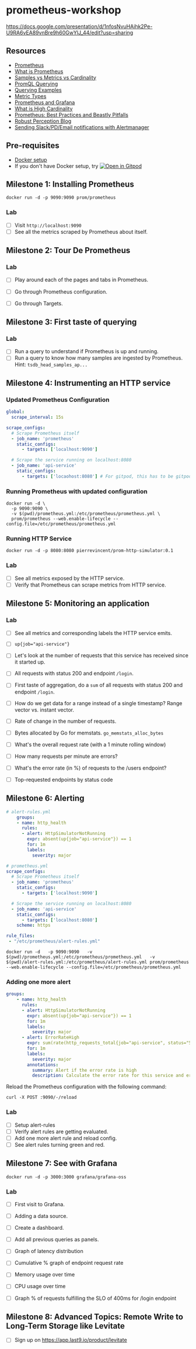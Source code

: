 # prometheus-workshop

https://docs.google.com/presentation/d/1nfosNvuHAihk2Pe-U9RA6vEA89vnBre9h60GwYlJ_44/edit?usp=sharing

## Resources

- [Prometheus](https://prometheus.io/)
- [What is Prometheus](https://last9.io/blog/what-is-prometheus/)
- [Samples vs Metrics vs Cardinality](https://last9.io/blog/sample-vs-metrics-vs-cardinality/)
- [PromQL Querying](https://prometheus.io/docs/prometheus/latest/querying/basics/)
- [Querying Examples](https://prometheus.io/docs/prometheus/latest/querying/examples/)
- [Metric Types](https://last9.io/blog/prometheus-monitoring/#prometheus-metric-types)
- [Prometheus and Grafana](https://last9.io/blog/prometheus-and-grafana/)
- [What is High Cardinality](https://last9.io/blog/what-is-high-cardinality/)
- [Prometheus: Best Practices and Beastly Pitfalls](https://www.youtube.com/watch?v=_MNYuTNfTb4)
- [Robust Perception Blog](https://www.robustperception.io/blog/)
- [Sending Slack/PD/Email notifications with Alertmanager](https://grafana.com/blog/2020/02/25/step-by-step-guide-to-setting-up-prometheus-alertmanager-with-slack-pagerduty-and-gmail/)

## Pre-requisites

- [Docker setup](https://www.docker.com/get-started/)
- If you don't have Docker setup, try [![Open in Gitpod](https://gitpod.io/button/open-in-gitpod.svg)](https://gitpod.io/#https://github.com/prathamesh-sonpatki/gitpod-starter)

## Milestone 1: Installing Prometheus

``` shell
docker run -d -p 9090:9090 prom/prometheus
```

### Lab

- [ ] Visit `http://localhost:9090`
- [ ] See all the metrics scraped by Prometheus about itself.

## Milestone 2: Tour De Prometheus

### Lab

- [ ] Play around each of the pages and tabs in Prometheus.
- [ ] Go through Prometheus configuration.
- [ ] Go through Targets.


## Milestone 3: First taste of querying

### Lab


- [ ] Run a query to understand if Prometheus is up and running.
- [ ] Run a query to know how many samples are ingested by Prometheus. Hint: `tsdb_head_samples_ap...`

## Milestone 4: Instrumenting an HTTP service

### Updated Prometheus Configuration

``` yaml
global:
  scrape_interval: 15s

scrape_configs:
  # Scrape Prometheus itself
  - job_name: 'prometheus'
    static_configs:
      - targets: ['localhost:9090']

  # Scrape the service running on localhost:8080
  - job_name: 'api-service'
    static_configs:
      - targets: ['locaohost:8080'] # For gitpod, this has to be gitpod host along with `scheme: https`
```

### Running Prometheus with updated configuration

``` shell
docker run -d \
  -p 9090:9090 \
  -v $(pwd)/prometheus.yml:/etc/prometheus/prometheus.yml \
  prom/prometheus --web.enable-lifecycle --config.file=/etc/prometheus/prometheus.yml
```

### Running HTTP Service

``` shell
docker run -d -p 8080:8080 pierrevincent/prom-http-simulator:0.1
```

### Lab

- [ ] See all metrics exposed by the HTTP service.
- [ ] Verify that Prometheus can scrape metrics from HTTP service.

## Milestone 5: Monitoring an application

### Lab

- [ ] See all metrics and corresponding labels the HTTP service emits.
- [ ] `up{job="api-service"}`
- [ ] Let's look at the number of requests that this service has received since it started up.
- [ ] All requests with status 200 and endpoint `/login`.
- [ ] First taste of aggregation, do a `sum` of all requests with status 200 and endpoint `/login`.
- [ ] How do we get data for a range instead of a single timestamp? Range vector vs. instant vector.
- [ ] Rate of change in the number of requests.
- [ ] Bytes allocated by Go for memstats. `go_memstats_alloc_bytes`
- [ ] What's the overall request rate (with a 1 minute rolling window)
- [ ] How many requests per minute are errors?
- [ ] What's the error rate (in %) of requests to the /users endpoint?
- [ ] Top-requested endpoints by status code


## Milestone 6: Alerting

``` yaml
# alert-rules.yml
    groups:
    - name: http_health
      rules:
      - alert: HttpSimulatorNotRunning
        expr: absent(up{job="api-service"}) == 1
        for: 1m
        labels:
          severity: major
```

``` yaml
# prometheus.yml
scrape_configs:
  # Scrape Prometheus itself
  - job_name: 'prometheus'
    static_configs:
      - targets: ['localhost:9090']

  # Scrape the service running on localhost:8080
  - job_name: 'api-service'
    static_configs:
      - targets: ['localhost:8080']
    scheme: https

rule_files:
 - "/etc/prometheus/alert-rules.yml"
```

``` shell
docker run -d   -p 9090:9090   -v $(pwd)/prometheus.yml:/etc/prometheus/prometheus.yml   -v $(pwd)/alert-rules.yml:/etc/prometheus/alert-rules.yml prom/prometheus --web.enable-lifecycle --config.file=/etc/prometheus/prometheus.yml
```

### Adding one more alert

``` yaml
groups:
    - name: http_health
      rules:
      - alert: HttpSimulatorNotRunning
        expr: absent(up{job="api-service"}) == 1
        for: 1m
        labels:
          severity: major
      - alert: ErrorRateHigh
        expr: sum(rate(http_requests_total{job="api-service", status="500"}[5m])) / sum(rate(http_requests_total{job="api-service"}[5m])) > 0.001
        for: 1m
        labels:
          severity: major
        annotations:
          summary: Alert if the error rate is high
          description: Calculate the error rate for this service and error out if high
```

Reload the Prometheus configuration with the following command:

``` shell
curl -X POST :9090/-/reload
```

### Lab

- [ ] Setup alert-rules
- [ ] Verify alert rules are getting evaluated.
- [ ] Add one more alert rule and reload config.
- [ ] See alert rules turning green and red.

## Milestone 7: See with Grafana

``` shell
docker run -d -p 3000:3000 grafana/grafana-oss
```

### Lab

- [ ] First visit to Grafana.
- [ ] Adding a data source.
- [ ] Create a dashboard.
- [ ] Add all previous queries as panels.
- [ ] Graph of latency distribution
- [ ] Cumulative % graph of endpoint request rate
- [ ] Memory usage over time
- [ ] CPU usage over time
- [ ] Graph % of requests fulfilling the SLO of 400ms for /login endpoint


## Milestone 8: Advanced Topics: Remote Write to Long-Term Storage like Levitate

- [ ] Sign up on https://app.last9.io/product/levitate
